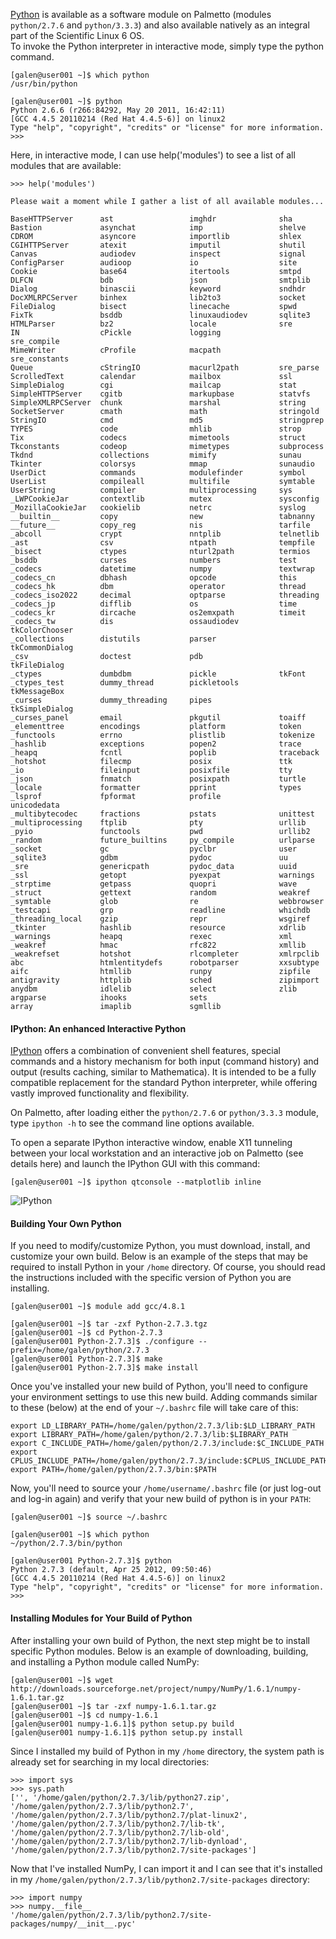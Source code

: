 
[Python](http://python.org/) is available as a software module on Palmetto (modules `python/2.7.6` 
and `python/3.3.3`) and also available natively as an integral part of the Scientific Linux 6 OS.  
To invoke the Python interpreter in interactive mode, simply type the python command.

    [galen@user001 ~]$ which python
    /usr/bin/python

    [galen@user001 ~]$ python
    Python 2.6.6 (r266:84292, May 20 2011, 16:42:11) 
    [GCC 4.4.5 20110214 (Red Hat 4.4.5-6)] on linux2
    Type "help", "copyright", "credits" or "license" for more information.
    >>> 

Here, in interactive mode, I can use help('modules') to see a list of all modules that are available:

    >>> help('modules') 

    Please wait a moment while I gather a list of all available modules...

    BaseHTTPServer      ast                 imghdr              sha
    Bastion             asynchat            imp                 shelve
    CDROM               asyncore            importlib           shlex
    CGIHTTPServer       atexit              imputil             shutil
    Canvas              audiodev            inspect             signal
    ConfigParser        audioop             io                  site
    Cookie              base64              itertools           smtpd
    DLFCN               bdb                 json                smtplib
    Dialog              binascii            keyword             sndhdr
    DocXMLRPCServer     binhex              lib2to3             socket
    FileDialog          bisect              linecache           spwd
    FixTk               bsddb               linuxaudiodev       sqlite3
    HTMLParser          bz2                 locale              sre
    IN                  cPickle             logging             sre_compile
    MimeWriter          cProfile            macpath             sre_constants
    Queue               cStringIO           macurl2path         sre_parse
    ScrolledText        calendar            mailbox             ssl
    SimpleDialog        cgi                 mailcap             stat
    SimpleHTTPServer    cgitb               markupbase          statvfs
    SimpleXMLRPCServer  chunk               marshal             string
    SocketServer        cmath               math                stringold
    StringIO            cmd                 md5                 stringprep
    TYPES               code                mhlib               strop
    Tix                 codecs              mimetools           struct
    Tkconstants         codeop              mimetypes           subprocess
    Tkdnd               collections         mimify              sunau
    Tkinter             colorsys            mmap                sunaudio
    UserDict            commands            modulefinder        symbol
    UserList            compileall          multifile           symtable
    UserString          compiler            multiprocessing     sys
    _LWPCookieJar       contextlib          mutex               sysconfig
    _MozillaCookieJar   cookielib           netrc               syslog
    __builtin__         copy                new                 tabnanny
    __future__          copy_reg            nis                 tarfile
    _abcoll             crypt               nntplib             telnetlib
    _ast                csv                 ntpath              tempfile
    _bisect             ctypes              nturl2path          termios
    _bsddb              curses              numbers             test
    _codecs             datetime            numpy               textwrap
    _codecs_cn          dbhash              opcode              this
    _codecs_hk          dbm                 operator            thread
    _codecs_iso2022     decimal             optparse            threading
    _codecs_jp          difflib             os                  time
    _codecs_kr          dircache            os2emxpath          timeit
    _codecs_tw          dis                 ossaudiodev         tkColorChooser
    _collections        distutils           parser              tkCommonDialog
    _csv                doctest             pdb                 tkFileDialog
    _ctypes             dumbdbm             pickle              tkFont
    _ctypes_test        dummy_thread        pickletools         tkMessageBox
    _curses             dummy_threading     pipes               tkSimpleDialog
    _curses_panel       email               pkgutil             toaiff
    _elementtree        encodings           platform            token
    _functools          errno               plistlib            tokenize
    _hashlib            exceptions          popen2              trace
    _heapq              fcntl               poplib              traceback
    _hotshot            filecmp             posix               ttk
    _io                 fileinput           posixfile           tty
    _json               fnmatch             posixpath           turtle
    _locale             formatter           pprint              types
    _lsprof             fpformat            profile             unicodedata
    _multibytecodec     fractions           pstats              unittest
    _multiprocessing    ftplib              pty                 urllib
    _pyio               functools           pwd                 urllib2
    _random             future_builtins     py_compile          urlparse
    _socket             gc                  pyclbr              user
    _sqlite3            gdbm                pydoc               uu
    _sre                genericpath         pydoc_data          uuid
    _ssl                getopt              pyexpat             warnings
    _strptime           getpass             quopri              wave
    _struct             gettext             random              weakref
    _symtable           glob                re                  webbrowser
    _testcapi           grp                 readline            whichdb
    _threading_local    gzip                repr                wsgiref
    _tkinter            hashlib             resource            xdrlib
    _warnings           heapq               rexec               xml
    _weakref            hmac                rfc822              xmllib
    _weakrefset         hotshot             rlcompleter         xmlrpclib
    abc                 htmlentitydefs      robotparser         xxsubtype
    aifc                htmllib             runpy               zipfile
    antigravity         httplib             sched               zipimport
    anydbm              idlelib             select              zlib
    argparse            ihooks              sets                
    array               imaplib             sgmllib 


#### IPython: An enhanced Interactive Python

[IPython](http://ipython.org/) offers a combination of convenient shell features, special commands 
and a history mechanism for both input (command history) and output (results caching, similar to 
Mathematica). It is intended to be a fully compatible replacement for the standard Python interpreter, 
while offering vastly improved functionality and flexibility.

On Palmetto, after loading either the `python/2.7.6` or `python/3.3.3` module, type `ipython -h` to see 
the command line options available.

To open a separate IPython interactive window, enable X11 tunneling between your local workstation and 
an interactive job on Palmetto (see details here) and launch the IPython GUI with this command:

    [galen@user001 ~]$ ipython qtconsole --matplotlib inline

![IPython]({{site.data.main.palmetto_url}}/images/ipython.1.png)

#### Building Your Own Python

If you need to modify/customize Python, you must download, install, and customize your own 
build.  Below is an example of the steps that may be required to install Python in your `/home` 
directory.  Of course, you should read the instructions included with the specific version of 
Python you are installing.

    [galen@user001 ~]$ module add gcc/4.8.1

    [galen@user001 ~]$ tar -zxf Python-2.7.3.tgz 
    [galen@user001 ~]$ cd Python-2.7.3
    [galen@user001 Python-2.7.3]$ ./configure --prefix=/home/galen/python/2.7.3
    [galen@user001 Python-2.7.3]$ make
    [galen@user001 Python-2.7.3]$ make install 

Once you've installed your new build of Python, you'll need to configure your environment settings 
to use this new build.  Adding commands similar to these (below) at the end of your `~/.bashrc` file 
will take care of this:

    export LD_LIBRARY_PATH=/home/galen/python/2.7.3/lib:$LD_LIBRARY_PATH
    export LIBRARY_PATH=/home/galen/python/2.7.3/lib:$LIBRARY_PATH
    export C_INCLUDE_PATH=/home/galen/python/2.7.3/include:$C_INCLUDE_PATH
    export CPLUS_INCLUDE_PATH=/home/galen/python/2.7.3/include:$CPLUS_INCLUDE_PATH
    export PATH=/home/galen/python/2.7.3/bin:$PATH 

Now, you'll need to source your `/home/username/.bashrc` file (or just log-out and log-in again) 
and verify that your new build of python is in your `PATH`:

    [galen@user001 ~]$ source ~/.bashrc

    [galen@user001 ~]$ which python
    ~/python/2.7.3/bin/python

    [galen@user001 Python-2.7.3]$ python
    Python 2.7.3 (default, Apr 25 2012, 09:50:46) 
    [GCC 4.4.5 20110214 (Red Hat 4.4.5-6)] on linux2
    Type "help", "copyright", "credits" or "license" for more information.
    >>> 
 
#### Installing Modules for Your Build of Python

After installing your own build of Python, the next step might be to install specific Python 
modules.  Below is an example of downloading, building, and installing a Python module called NumPy:

    [galen@user001 ~]$ wget http://downloads.sourceforge.net/project/numpy/NumPy/1.6.1/numpy-1.6.1.tar.gz
    [galen@user001 ~]$ tar -zxf numpy-1.6.1.tar.gz
    [galen@user001 ~]$ cd numpy-1.6.1
    [galen@user001 numpy-1.6.1]$ python setup.py build
    [galen@user001 numpy-1.6.1]$ python setup.py install

Since I installed my build of Python in my `/home` directory, the system path is already set for 
searching in my local directories:

    >>> import sys
    >>> sys.path
    ['', '/home/galen/python/2.7.3/lib/python27.zip', '/home/galen/python/2.7.3/lib/python2.7', '/home/galen/python/2.7.3/lib/python2.7/plat-linux2', '/home/galen/python/2.7.3/lib/python2.7/lib-tk', '/home/galen/python/2.7.3/lib/python2.7/lib-old', '/home/galen/python/2.7.3/lib/python2.7/lib-dynload', '/home/galen/python/2.7.3/lib/python2.7/site-packages']

Now that I've installed NumPy, I can import it and I can see that it's installed in my 
`/home/galen/python/2.7.3/lib/python2.7/site-packages` directory:

    >>> import numpy
    >>> numpy.__file__
    '/home/galen/python/2.7.3/lib/python2.7/site-packages/numpy/__init__.pyc'


